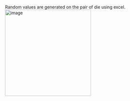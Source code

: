 Random values are generated on the pair of die using excel.
<img width="283" alt="image" src="https://github.com/Abhiruchi37/Dice_Simulator/assets/92294791/29d4b363-3253-46d8-8a8b-73c59e7b0ec4">
